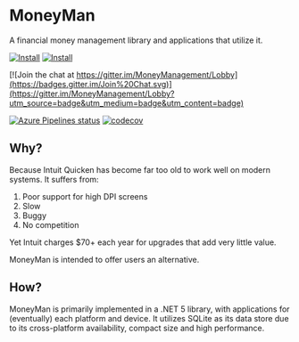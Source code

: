 MoneyMan
========

A financial money management library and applications that utilize it.

[![Install](https://img.shields.io/badge/Prerelease-win--x64-green)](https://moneyman-releases.s3.us-west-1.amazonaws.com/prerelease/win-x64/Nerdbank.MoneyMan.Setup.exe)
[![Install](https://img.shields.io/badge/Prerelease-win--arm64-green)](https://moneyman-releases.s3.us-west-1.amazonaws.com/prerelease/win-arm64/Nerdbank.MoneyMan.Setup.exe)

[![Join the chat at https://gitter.im/MoneyManagement/Lobby](https://badges.gitter.im/Join%20Chat.svg)](https://gitter.im/MoneyManagement/Lobby?utm_source=badge&utm_medium=badge&utm_content=badge)

[![Azure Pipelines status](https://dev.azure.com/andrewarnott/OSS/_apis/build/status/AArnott.MoneyMan?branchName=main)](https://dev.azure.com/andrewarnott/OSS/_build/latest?definitionId=29&branchName=main)
[![codecov](https://codecov.io/gh/aarnott/moneyman/branch/main/graph/badge.svg)](https://codecov.io/gh/aarnott/moneyman)

## Why?
Because Intuit Quicken has become far too old to work well on modern systems. It suffers from:

1. Poor support for high DPI screens
1. Slow
1. Buggy
1. No competition

Yet Intuit charges $70+ each year for upgrades that add very little value.

MoneyMan is intended to offer users an alternative.

## How?

MoneyMan is primarily implemented in a .NET 5 library, with applications for (eventually) each platform and device.
It utilizes SQLite as its data store due to its cross-platform availability, compact size and high performance.
